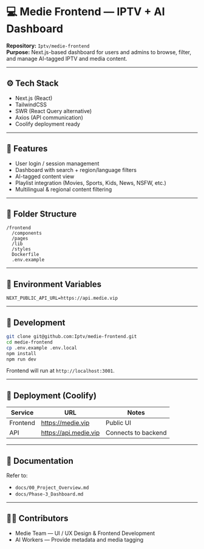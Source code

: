 # 💻 Medie Frontend — IPTV + AI Dashboard

**Repository:** `Iptv/medie-frontend`  
**Purpose:** Next.js-based dashboard for users and admins to browse, filter, and manage AI-tagged IPTV and media content.

---

## ⚙️ Tech Stack
- Next.js (React)
- TailwindCSS
- SWR (React Query alternative)
- Axios (API communication)
- Coolify deployment ready

---

## 🧩 Features
- User login / session management
- Dashboard with search + region/language filters
- AI-tagged content view
- Playlist integration (Movies, Sports, Kids, News, NSFW, etc.)
- Multilingual & regional content filtering

---

## 🧱 Folder Structure

```
/frontend
  /components
  /pages
  /lib
  /styles
  Dockerfile
  .env.example
```

---

## 🔑 Environment Variables

```
NEXT_PUBLIC_API_URL=https://api.medie.vip
```

---

## 🚀 Development

```bash
git clone git@github.com:Iptv/medie-frontend.git
cd medie-frontend
cp .env.example .env.local
npm install
npm run dev
```

Frontend will run at `http://localhost:3001`.

---

## 🧠 Deployment (Coolify)

| Service   | URL                     | Notes                |
|-----------|-------------------------|----------------------|
| Frontend  | https://medie.vip       | Public UI            |
| API       | https://api.medie.vip   | Connects to backend  |

---

## 📄 Documentation

Refer to:

- `docs/00_Project_Overview.md`
- `docs/Phase-3_Dashboard.md`

---

## 🧑‍💻 Contributors

- Medie Team — UI / UX Design & Frontend Development
- AI Workers — Provide metadata and media tagging
